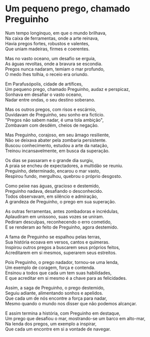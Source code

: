 # Um pequeno prego, chamado Preguinho

Num tempo longínquo, em que o mundo brilhava,<br>
Na caixa de ferramentas, onde a arte reinava,<br>
Havia pregos fortes, robustos e valentes,<br>
Que uniam madeiras, firmes e coerentes.

Mas no vasto oceano, um desafio se erguia,<br>
As águas revoltas, onde a bravura se escondia.<br>
Pregos nunca nadaram, temiam o mar profundo,<br>
O medo lhes tolhia, o receio era oriundo.

Em Parafusópolis, cidade de artífices,<br>
Um pequeno prego, chamado Preguinho, audaz e perspicaz,<br>
Sonhava em desafiar o vasto oceano,<br>
Nadar entre ondas, o seu destino soberano.

Mas os outros pregos, com risos e escárnio,<br>
Duvidavam de Preguinho, seu sonho era fictício.<br>
"Pregos não sabem nadar, é uma tola ambição",<br>
Zombavam com desdém, cheios de negação.

Mas Preguinho, corajoso, em seu âmago resiliente,<br>
Não se deixava abater pela zombaria persistente.<br>
Buscou conhecimento, estudou a arte da natação,<br>
Treinou incansavelmente, em busca da superação.

Os dias se passaram e o grande dia surgiu,<br>
A praia se encheu de expectadores, a multidão se reuniu.<br>
Preguinho, determinado, encarou o mar vasto,<br>
Respirou fundo, mergulhou, quebrou o próprio desgosto.

Como peixe nas águas, gracioso e destemido,<br>
Preguinho nadava, desafiando o desconhecido.<br>
Todos observavam, em silêncio e admiração,<br>
A grandeza de Preguinho, o prego em sua superação.

As outras ferramentas, antes zombadoras e incrédulas,<br>
Aplaudiram em uníssono, suas vozes se uniram.<br>
Pediram desculpas, reconhecendo o erro cometido,<br>
E se renderam ao feito de Preguinho, agora destemido.

A fama de Preguinho se espalhou pelas terras,<br>
Sua história ecoava em versos, cantos e quimeras.<br>
Inspirou outros pregos a buscarem seus próprios feitos,<br>
Acreditarem em si mesmos, superarem seus estreitos.

Pois Preguinho, o prego nadador, tornou-se uma lenda,<br>
Um exemplo de coragem, força e contenda.<br>
Ensinou a todos que cada um tem suas habilidades,<br>
E que acreditar em si mesmo é a chave para as felicidades.

Assim, a saga de Preguinho, o prego destemido,<br>
Seguiu adiante, alimentando sonhos e apelidos.<br>
Que cada um de nós encontre a força para nadar,<br>
Mesmo quando o mundo nos disser que não podemos alcançar.

E assim termina a história, com Preguinho em destaque,<br>
Um prego que desafiou o mar, mostrando-se um barco em alto-mar,<br>
Na lenda dos pregos, um exemplo a inspirar,<br>
Que cada um encontre em si a vontade de navegar.
